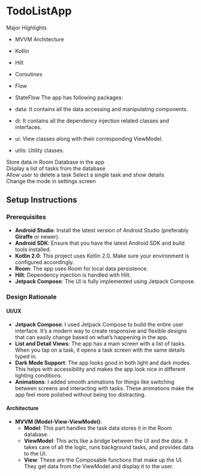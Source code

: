 
# TodoListApp
Major Highlights

* MVVM Architecture
* Kotlin
* Hilt
* Coroutines
* Flow
* StateFlow
The app has following packages:

* data: It contains all the data accessing and manipulating components.
* di: It contains all the dependency injection related classes and interfaces.
* ui: View classes along with their corresponding ViewModel.
* utils: Utility classes.

Store data in Room Database in the app  
Display a list of tasks from the database  
Allow user to delete a task 
Select a single task and show details  
Change the mode in settings screen  
## Setup Instructions

### Prerequisites

- **Android Studio**: Install the latest version of Android Studio (preferably **Giraffe** or newer).
- **Android SDK**: Ensure that you have the latest Android SDK and build tools installed.
- **Kotlin 2.0**: This project uses Kotlin 2.0. Make sure your environment is configured accordingly.
- **Room**: The app uses Room for local data persistence.
- **Hilt**: Dependency injection is handled with Hilt.
- **Jetpack Compose**: The UI is fully implemented using Jetpack Compose.


### Design Rationale

#### UI/UX
- **Jetpack Compose**: I used Jetpack Compose to build the entire user interface. It’s a modern way to create responsive and flexible designs that can easily change based on what’s happening in the app.
- **List and Detail Views**: The app has a main screen with a list of tasks. When you tap on a task, it opens a task screen with the same details typed in.
- **Dark Mode Support**: The app looks good in both light and dark modes. This helps with accessibility and makes the app look nice in different lighting conditions.
- **Animations**: I added smooth animations for things like switching between screens and interacting with tasks. These animations make the app feel more polished without being too distracting.

#### Architecture
- **MVVM (Model-View-ViewModel)**:
  - **Model**: This part handles the task data stores it in the Room database.
  - **ViewModel**: This acts like a bridge between the UI and the data. It takes care of all the logic, runs background tasks, and provides data to the UI.
  - **View**: These are the Composable functions that make up the UI. They get data from the ViewModel and display it to the user.
